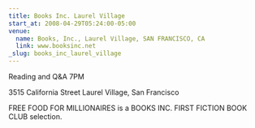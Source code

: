 ```yaml
---
title: Books Inc. Laurel Village
start_at: 2008-04-29T05:24:00-05:00
venue:
  name: Books, Inc., Laurel Village, SAN FRANCISCO, CA
  link: www.booksinc.net
_slug: books_inc_laurel_village
---
```


Reading and Q&A
7PM

3515 California Street
Laurel Village, San Francisco

FREE FOOD FOR MILLIONAIRES is a BOOKS INC. FIRST FICTION BOOK CLUB selection.
